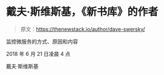 # 戴夫·斯维斯基，《新书库》的作者

> 原文：<https://thenewstack.io/author/dave-swersky/>

监控微服务的方式、原因和内容

2018 年 6 月 21 日凌晨 4 点

戴夫·斯维斯基